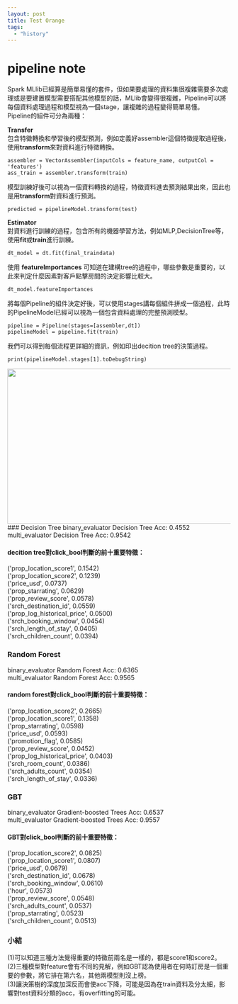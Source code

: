 ```yaml
---
layout: post
title: Test Orange
tags: 
  - "history"
---
```


pipeline note
=== 

Spark MLlib已經算是簡單易懂的套件，但如果要處理的資料集很複雜需要多次處理或是要建置模型需要搭配其他模型的話，MLlib會變得很複雜，Pipeline可以將每個資料處理過程和模型視為一個stage，讓複雜的過程變得簡單易懂。  
Pipeline的組件可分為兩種：  
<!-- more -->

**Transfer**  
包含特徵轉換和學習後的模型預測，例如定義好assembler這個特徵提取過程後，使用**transform**來對資料進行特徵轉換。  
```
assembler = VectorAssembler(inputCols = feature_name, outputCol = 'features')
ass_train = assembler.transform(train)
```
模型訓練好後可以視為一個資料轉換的過程，特徵資料進去預測結果出來，因此也是用**transform**對資料進行預測。  
```
predicted = pipelineModel.transform(test)
```
**Estimator**  
對資料進行訓練的過程，包含所有的機器學習方法，例如MLP,DecisionTree等，使用**fit**或**train**進行訓練。  
```
dt_model = dt.fit(final_traindata)
```
使用 **featureImportances** 可知道在建構tree的過程中，哪些參數是重要的，以此來判定什麼因素對客戶點擊房間的決定影響比較大。  
```
dt_model.featureImportances
```
將每個Pipeline的組件決定好後，可以使用stages講每個組件拼成一個過程，此時的PipelineModel已經可以視為一個包含資料處理的完整預測模型。  
```
pipeline = Pipeline(stages=[assembler,dt])
pipelineModel = pipeline.fit(train)
```
我們可以得到每個流程更詳細的資訊，例如印出decition tree的決策過程。
```
print(pipelineModel.stages[1].toDebugString)
```
<img width="600" height="350" src="https://github.com/star32134212/SparkML_Pipeline/blob/master/img/dt_process.png"/> 
### Decision Tree
binary_evaluator Decision Tree Acc: 0.4552  
multi_evaluator Decision Tree Acc: 0.9542  

#### decition tree對click_bool判斷的前十重要特徵：
('prop_location_score1', 0.1542)  
('prop_location_score2', 0.1239)  
('price_usd', 0.0737)  
('prop_starrating', 0.0629)  
('prop_review_score', 0.0578)  
('srch_destination_id', 0.0559)  
('prop_log_historical_price', 0.0500)  
('srch_booking_window', 0.0454)  
('srch_length_of_stay', 0.0405)  
('srch_children_count', 0.0394)  
### Random Forest
binary_evaluator Random Forest Acc: 0.6365  
multi_evaluator Random Forest Acc: 0.9565  
  
#### random forest對click_bool判斷的前十重要特徵：  
('prop_location_score2', 0.2665)  
('prop_location_score1', 0.1358)  
('prop_starrating', 0.0598)  
('price_usd', 0.0593)  
('promotion_flag', 0.0585)  
('prop_review_score', 0.0452)  
('prop_log_historical_price', 0.0403)  
('srch_room_count', 0.0386)  
('srch_adults_count', 0.0354)  
('srch_length_of_stay', 0.0336)  

### GBT
binary_evaluator Gradient-boosted Trees Acc: 0.6537  
multi_evaluator Gradient-boosted Trees Acc: 0.9557  

#### GBT對click_bool判斷的前十重要特徵：  
('prop_location_score2', 0.0825)  
('prop_location_score1', 0.0807)  
('price_usd', 0.0679)  
('srch_destination_id', 0.0678)  
('srch_booking_window', 0.0610)  
('hour', 0.0573)  
('prop_review_score', 0.0548)  
('srch_adults_count', 0.0537)  
('prop_starrating', 0.0523)  
('srch_children_count', 0.0513)  

### 小結
(1)可以知道三種方法覺得重要的特徵前兩名是一樣的，都是score1和score2。  
(2)三種模型對feature會有不同的見解，例如GBT認為使用者在何時訂房是一個重要的參數，將它排在第六名，其他兩模型則沒上榜。  
(3)讓決策樹的深度加深反而會使acc下降，可能是因為在train資料及分太細，影響對test資料分類的acc，有overfitting的可能。  
